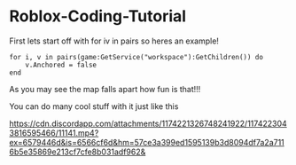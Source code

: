 # Roblox-Coding-Tutorial
First lets start off with for iv in pairs so heres an example!


```
for i, v in pairs(game:GetService("workspace"):GetChildren()) do
    v.Anchored = false
end
```
As you may see the map falls apart how fun is that!!!

You can do many cool stuff with it just like this

https://cdn.discordapp.com/attachments/1174221326748241922/1174223043816595466/11141.mp4?ex=6579446d&is=6566cf6d&hm=57ce3a399ed1595139b3d8094df7a2a7116b5e35869e213cf7cfe8b031adf962&
